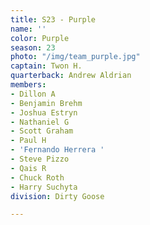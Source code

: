 ```yaml
---
title: S23 - Purple
name: ''
color: Purple
season: 23
photo: "/img/team_purple.jpg"
captain: Twon H.
quarterback: Andrew Aldrian
members:
- Dillon A
- Benjamin Brehm
- Joshua Estryn
- Nathaniel G
- Scott Graham
- Paul H
- 'Fernando Herrera '
- Steve Pizzo
- Qais R
- Chuck Roth
- Harry Suchyta
division: Dirty Goose

---
```

